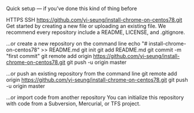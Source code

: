 Quick setup — if you’ve done this kind of thing before

HTTPS
SSH
https://github.com/yi-seung/install-chrome-on-centos78.git
Get started by creating a new file or uploading an existing file. We recommend every repository include a README, LICENSE, and .gitignore.

…or create a new repository on the command line
echo "# install-chrome-on-centos78" >> README.md
git init
git add README.md
git commit -m "first commit"
git remote add origin https://github.com/yi-seung/install-chrome-on-centos78.git
git push -u origin master
                
…or push an existing repository from the command line
git remote add origin https://github.com/yi-seung/install-chrome-on-centos78.git
git push -u origin master

…or import code from another repository
You can initialize this repository with code from a Subversion, Mercurial, or TFS project.
